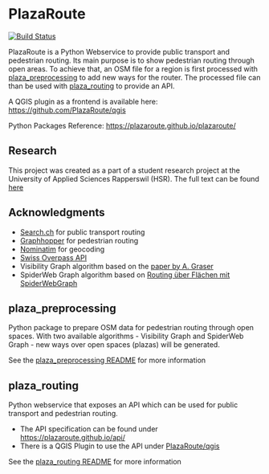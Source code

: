 # PlazaRoute

[![Build Status](https://circleci.com/gh/PlazaRoute/plazaroute.png)](https://circleci.com/gh/PlazaRoute/plazaroute)

PlazaRoute is a Python Webservice to provide public transport and pedestrian routing. Its main purpose is to show pedestrian routing through open areas. To achieve that, an OSM file for a region is first processed with [plaza_preprocessing](https://github.com/PlazaRoute/plazaroute/tree/master/plaza_preprocessing) to add new ways for the router. The processed file can than be used with [plaza_routing](https://github.com/PlazaRoute/plazaroute/tree/master/plaza_routing) to provide an API.

A QGIS plugin as a frontend is available here: <https://github.com/PlazaRoute/qgis>


Python Packages Reference: <https://plazaroute.github.io/plazaroute/>

## Research

This project was created as a part of a student research project at the University of Applied Sciences Rapperswil (HSR). The full text can be found [here](https://github.com/PlazaRoute/doc)

## Acknowledgments

* [Search.ch](https://www.search.ch/) for public transport routing
* [Graphhopper](https://github.com/graphhopper/graphhopper) for pedestrian routing
* [Nominatim](https://nominatim.openstreetmap.org/) for geocoding
* [Swiss Overpass API](http://overpass.osm.ch/)
* Visibility Graph algorithm based on the [paper by A. Graser](https://www.researchgate.net/publication/305272744_Integrating_Open_Spaces_into_OpenStreetMap_Routing_Graphs_for_Realistic_Crossing_Behaviour_in_Pedestrian_Navigation)
* SpiderWeb Graph algorithm based on [Routing über Flächen mit SpiderWebGraph](https://gispoint.de/gisopen-paper/1613-routing-ueber-flaechen-mit-spiderwebgraph.html)

## plaza_preprocessing

Python package to prepare OSM data for pedestrian routing through open spaces. With two available algorithms - Visibility Graph and SpiderWeb Graph - new ways over open spaces (plazas) will be generated.

See the [plaza_preprocessing README](https://github.com/PlazaRoute/plazaroute/tree/master/plaza_preprocessing) for more information

## plaza_routing

Python webservice that exposes an API which can be used for public transport and pedestrian routing.

* The API specification can be found under <https://plazaroute.github.io/api/>
* There is a QGIS Plugin to use the API under [PlazaRoute/qgis](https://github.com/PlazaRoute/qgis)

See the [plaza_routing README](https://github.com/PlazaRoute/plazaroute/tree/master/plaza_routing) for more information